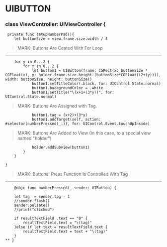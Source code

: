 # UIBUTTON

### class ViewController: UIViewController {


     private func setupNumberPad(){
        let buttonSize = view.frame.size.width / 4
        
        
> MARK: Buttons Are Ceated With For Loop
---

        for y in 0...2 {
            for x in 0...2 {
                let button1 = UIButton(frame: CGRect(x: buttonSize * CGFloat(x), y: holder.frame.size.height-(buttonSize*CGFloat((2+(y)))), width: buttonSize, height: buttonSize))
                button1.setTitleColor(.black, for: UIControl.State.normal)
                button1.backgroundColor = .white
                button1.setTitle("\(x+1+(3*y))", for: UIControl.State.normal)
                
> MARK: Buttons Are Assigned with Tag.
>       
                button1.tag = (x+2)+(3*y)
                button1.addTarget(self, action: #selector(numberPressed(_:)), for: UIControl.Event.touchUpInside)
                
> MARK: Buttons Are Added to View (In this case, to a special view named "holder")

                holder.addSubview(button1)
            }
        }

    }
    

> MARK: Buttons' Press Function Is Controlled With Tag
---
        @objc func numberPressed(_ sender: UIButton) {
        
        let tag  = sender.tag - 1
        //sender.flash()
        sender.pulsate()
        //print("clicked")
        
        if resultTextField .text == "0" {
            resultTextField.text = "\(tag)"
        }else if let text = resultTextField.text {
            resultTextField.text = text + "\(tag)"
        }
    ** }

